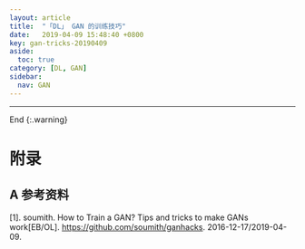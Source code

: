 ```yaml
---
layout: article
title:  "「DL」 GAN 的训练技巧"
date:   2019-04-09 15:48:40 +0800
key: gan-tricks-20190409
aside:
  toc: true
category: [DL, GAN]
sidebar:
  nav: GAN
---
```


>

<!--more-->


-------------------  
 End
{:.warning}  


# 附录
## A 参考资料
[1]. soumith. How to Train a GAN? Tips and tricks to make GANs work[EB/OL]. <https://github.com/soumith/ganhacks>. 2016-12-17/2019-04-09.     
